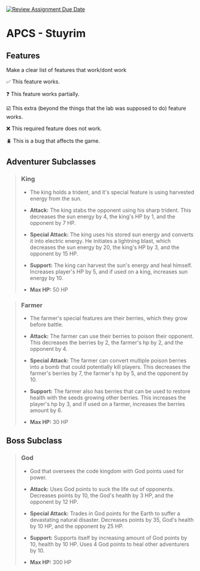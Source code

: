 [![Review Assignment Due Date](https://classroom.github.com/assets/deadline-readme-button-22041afd0340ce965d47ae6ef1cefeee28c7c493a6346c4f15d667ab976d596c.svg)](https://classroom.github.com/a/KprAwj1n)
# APCS - Stuyrim

## Features

Make a clear list of features that work/dont work

:white_check_mark: This feature works.

:question: This feature works partially.

:ballot_box_with_check: This extra (beyond the things that the lab was supposed to do) feature works.

:x: This required feature does not work.

:beetle: This is a bug that affects the game.


## Adventurer Subclasses

>### King
>
>* The king holds a trident, and it's special feature is using harvested energy from the sun.
>
>* **Attack:** The king stabs the opponent using his sharp trident. This decreases the sun energy by 4, the king's HP by 1, and the opponent by 7 HP.
>* **Special Attack:** The king uses his stored sun energy and converts it into electric energy. He initiates a lightning blast, which decreases the sun energy by 20, the king's HP by 3, and the opponent by 15 HP.
>* **Support:** The king can harvest the sun's energy and heal himself. Increases player's HP by 5, and if used on a king, increases sun energy by 10.
>* **Max HP:** 50 HP

>### Farmer
>
>* The farmer's special features are their berries, which they grow before battle.
>
>* **Attack:** The farmer can use their berries to poison their opponent. This decreases the berries by 2, the farmer's hp by 2, and the opponent by 4.
>
>* **Special Attack:** The farmer can convert multiple poison berries into a
bomb that could potentially kill players. This decreases the farmer's berries by 7, the farmer's hp by 5, and the opponent by 10.
>
>* **Support:** The farmer also has berries that can be used to restore health with the seeds growing other berries. This increases the player's hp by 3, and if used on a farmer, increases the berries amount by 6.
>* **Max HP:** 30 HP


## Boss Subclass

> ### God
>
>* God that oversees the code kingdom with God points used for power.
>
>* **Attack:** Uses God points to suck the life out of opponents. Decreases points by 10, the God's health by 3 HP, and the opponent by 12 HP.
>
>* **Special Attack:** Trades in God points for the Earth to suffer a devastating natural disaster. Decreases points by 35, God's health by 10 HP, and the opponent by 25 HP.
>
>* **Support:** Supports itself by increasing amount of God points by 10, health by 10 HP. Uses 4 God points to heal other adventurers by 10.
>* **Max HP:** 300 HP

